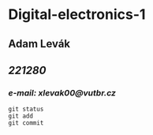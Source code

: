 # Digital-electronics-1

## Adam Levák
## _221280_ 
### _e-mail: xlevak00@vutbr.cz_
```
git status
git add
git commit
```

